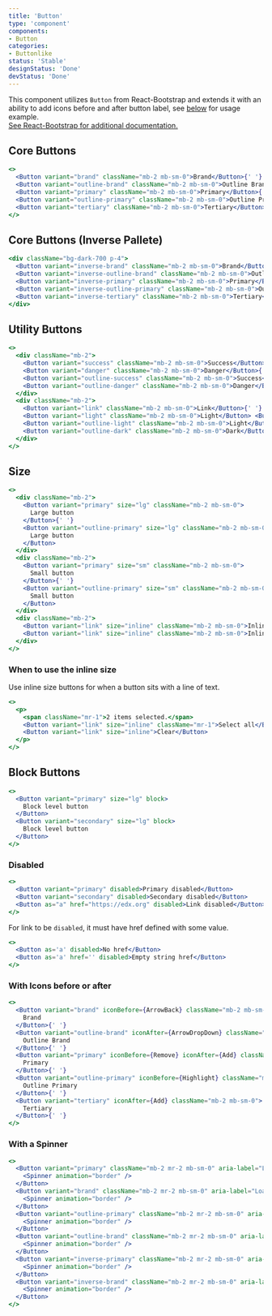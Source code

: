 ```yaml
---
title: 'Button'
type: 'component'
components:
- Button
categories:
- Buttonlike
status: 'Stable'
designStatus: 'Done'
devStatus: 'Done'
---
```


This component utilizes `Button` from React-Bootstrap and extends it with an ability to add icons before and after button label, see [below](#with-icons-before-or-after) for usage example.<br/> <a href="https://react-bootstrap.github.io/components/buttons/" target="_blank" rel="noopener noreferrer"> See React-Bootstrap for additional documentation. </a>

## Core Buttons
```jsx live
<>
  <Button variant="brand" className="mb-2 mb-sm-0">Brand</Button>{' '}
  <Button variant="outline-brand" className="mb-2 mb-sm-0">Outline Brand</Button>{' '}
  <Button variant="primary" className="mb-2 mb-sm-0">Primary</Button>{' '}
  <Button variant="outline-primary" className="mb-2 mb-sm-0">Outline Primary</Button>{' '}
  <Button variant="tertiary" className="mb-2 mb-sm-0">Tertiary</Button>{' '}
</>
```
## Core Buttons (Inverse Pallete)
```jsx live
<div className="bg-dark-700 p-4">
  <Button variant="inverse-brand" className="mb-2 mb-sm-0">Brand</Button>{' '}
  <Button variant="inverse-outline-brand" className="mb-2 mb-sm-0">Outline Brand</Button>{' '}
  <Button variant="inverse-primary" className="mb-2 mb-sm-0">Primary</Button>{' '}
  <Button variant="inverse-outline-primary" className="mb-2 mb-sm-0">Outline Primary</Button>{' '}
  <Button variant="inverse-tertiary" className="mb-2 mb-sm-0">Tertiary</Button>{' '}
</div>
```

## Utility Buttons
```jsx live
<>
  <div className="mb-2">
    <Button variant="success" className="mb-2 mb-sm-0">Success</Button>{' '}
    <Button variant="danger" className="mb-2 mb-sm-0">Danger</Button>{' '}
    <Button variant="outline-success" className="mb-2 mb-sm-0">Success</Button>{' '}
    <Button variant="outline-danger" className="mb-2 mb-sm-0">Danger</Button>{' '}
  </div>
  <div className="mb-2">
    <Button variant="link" className="mb-2 mb-sm-0">Link</Button>{' '}
    <Button variant="light" className="mb-2 mb-sm-0">Light</Button> <Button variant="dark">Dark</Button>{' '}
    <Button variant="outline-light" className="mb-2 mb-sm-0">Light</Button>{' '}
    <Button variant="outline-dark" className="mb-2 mb-sm-0">Dark</Button>
  </div>
</>
```

## Size

```jsx live
<>
  <div className="mb-2">
    <Button variant="primary" size="lg" className="mb-2 mb-sm-0">
      Large button
    </Button>{' '}
    <Button variant="outline-primary" size="lg" className="mb-2 mb-sm-0">
      Large button
    </Button>
  </div>
  <div className="mb-2">
    <Button variant="primary" size="sm" className="mb-2 mb-sm-0">
      Small button
    </Button>{' '}
    <Button variant="outline-primary" size="sm" className="mb-2 mb-sm-0">
      Small button
    </Button>
  </div>
  <div className="mb-2">
    <Button variant="link" size="inline" className="mb-2 mb-sm-0">Inline button</Button>
    <Button variant="link" size="inline" className="mb-2 mb-sm-0">Inline button</Button>
  </div>
</>
```

### When to use the inline size

Use inline size buttons for when a button sits with a line of text.

```jsx live
<>
  <p>
    <span className="mr-1">2 items selected.</span>
    <Button variant="link" size="inline" className="mr-1">Select all</Button>
    <Button variant="link" size="inline">Clear</Button>
  </p>
</>
```

## Block Buttons

```jsx live
<>
  <Button variant="primary" size="lg" block>
    Block level button
  </Button>
  <Button variant="secondary" size="lg" block>
    Block level button
  </Button>
</>
```

### Disabled

```jsx live
<>
  <Button variant="primary" disabled>Primary disabled</Button>
  <Button variant="secondary" disabled>Secondary disabled</Button>
  <Button as="a" href="https://edx.org" disabled>Link disabled</Button>
</>
```

For link to be `disabled`, it must have href defined with some value.

```jsx live
<>
  <Button as='a' disabled>No href</Button>
  <Button as='a' href='' disabled>Empty string href</Button>
</>
```

### With Icons before or after
```jsx live
<>
  <Button variant="brand" iconBefore={ArrowBack} className="mb-2 mb-sm-0">
    Brand
  </Button>{' '}
  <Button variant="outline-brand" iconAfter={ArrowDropDown} className="mb-2 mb-sm-0">
    Outline Brand
  </Button>{' '}
  <Button variant="primary" iconBefore={Remove} iconAfter={Add} className="mb-2 mb-sm-0">
    Primary
  </Button>{' '}
  <Button variant="outline-primary" iconBefore={Highlight} className="mb-2 mb-sm-0">
    Outline Primary
  </Button>{' '}
  <Button variant="tertiary" iconAfter={Add} className="mb-2 mb-sm-0">
    Tertiary
  </Button>{' '}
</>
```

### With a Spinner
```jsx live
<>
  <Button variant="primary" className="mb-2 mr-2 mb-sm-0" aria-label="Loading some stuff">
    <Spinner animation="border" />
  </Button>
  <Button variant="brand" className="mb-2 mr-2 mb-sm-0" aria-label="Loading some stuff">
    <Spinner animation="border" />
  </Button>
  <Button variant="outline-primary" className="mb-2 mr-2 mb-sm-0" aria-label="Loading some stuff">
    <Spinner animation="border" />
  </Button>
  <Button variant="outline-brand" className="mb-2 mr-2 mb-sm-0" aria-label="Loading some stuff">
    <Spinner animation="border" />
  </Button>
  <Button variant="inverse-primary" className="mb-2 mr-2 mb-sm-0" aria-label="Loading some stuff">
    <Spinner animation="border" />
  </Button>
  <Button variant="inverse-brand" className="mb-2 mr-2 mb-sm-0" aria-label="Loading some stuff">
    <Spinner animation="border" />
  </Button>
</>
```
